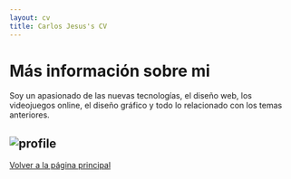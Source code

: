 ```yaml
---
layout: cv
title: Carlos Jesus's CV
---
```

# Más información sobre mi

Soy un apasionado de las nuevas tecnologías, el diseño web, los videojuegos online, el diseño gráfico y todo lo relacionado con los temas anteriores.

## ![profile](https://carlosjsanch3z.github.io/images/profile.jpg)

[Volver a la página principal](https://carlosjsanch3z.github.io/)
